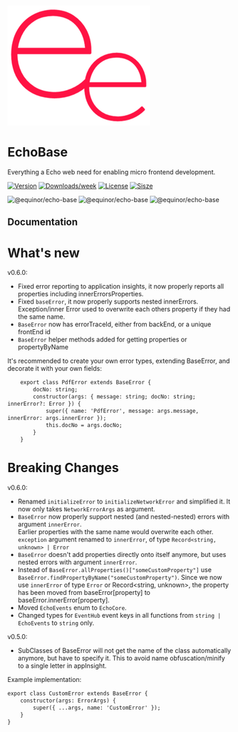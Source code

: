 ![logo](https://raw.githubusercontent.com/equinor/EchoCore/main/doc/ee.png)

# EchoBase

Everything a Echo web need for enabling micro frontend development.

[![Version](https://img.shields.io/npm/v/@equinor/echo-base.svg)](https://npmjs.org/package/@equinor/echo-base)
[![Downloads/week](https://img.shields.io/npm/dw/@equinor/echo-base.svg)](https://npmjs.org/package/@equinor/echo-base)
[![License](https://img.shields.io/npm/l/@equinor/echo-base.svg)](https://github.com/equinor/fusion/blob/master/package.json)
[![Sisze](https://img.shields.io/bundlephobia/min/@equinor/echo-base)](https://npmjs.org/package/@equinor/echo-base)

![@equinor/echo-base](https://badgen.net/bundlephobia/minzip/@equinor/echo-base) ![@equinor/echo-base](https://badgen.net/bundlephobia/min/@equinor/echo-base)
![@equinor/echo-base](https://badgen.net/bundlephobia/dependency-count/@equinor/echo-base)

## Documentation

# What's new

v0.6.0:

-   Fixed error reporting to application insights, it now properly reports all properties including innerErrorsProperties.
-   Fixed `baseError`, it now properly supports nested innerErrors. Exception/inner Error used to overwrite each others property if they had the same name.
-   `BaseError` now has errorTraceId, either from backEnd, or a unique frontEnd id
-   `BaseError` helper methods added for getting properties or propertyByName

It's recommended to create your own error types, extending BaseError, and decorate it with your own fields:

```TS
    export class PdfError extends BaseError {
        docNo: string;
        constructor(args: { message: string; docNo: string; innerError?: Error }) {
            super({ name: 'PdfError', message: args.message, innerError: args.innerError });
            this.docNo = args.docNo;
        }
    }
```

# Breaking Changes

v0.6.0:

-   Renamed `initializeError` to `initializeNetworkError` and simplified it. It now only takes `NetworkErrorArgs` as argument.
-   `BaseError` now properly support nested (and nested-nested) errors with argument `innerError`.  
    Earlier properties with the same name would overwrite each other.  
    `exception` argument renamed to `innerError`, of type `Record<string, unknown> | Error`
-   `BaseError` doesn't add properties directly onto itself anymore, but uses nested errors with argument `innerError`.
-   Instead of `BaseError.allProperties()["someCustomProperty"]` use `BaseError.findPropertyByName("someCustomProperty")`. Since we now use `innerError` of type `Error` or Record<string, unknown>, the property has been moved from baseError[property] to baseError.innerError[property].
-   Moved `EchoEvents` enum to `EchoCore`.
-   Changed types for `EventHub` event keys in all functions from `string | EchoEvents` to `string` only.

v0.5.0:

-   SubClasses of BaseError will not get the name of the class automatically anymore, but have to specify it. This to avoid name obfuscation/minify to a single letter in appInsight.

Example implementation:

```
export class CustomError extends BaseError {
    constructor(args: ErrorArgs) {
        super({ ...args, name: 'CustomError' });
    }
}
```
